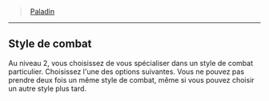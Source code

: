 ﻿---
!ClassFeatureItem
Id: paladin_hd.md#style-de-combat
ParentLink: paladin_hd.md#paladin
Name: Style de combat
ParentName: Paladin
NameLevel: 2
Attributes: {}
---
> [Paladin](hd_paladin.md)

---

## Style de combat

Au niveau 2, vous choisissez de vous spécialiser dans un style de combat particulier. Choisissez l'une des options suivantes. Vous ne pouvez pas prendre deux fois un même style de combat, même si vous pouvez choisir un autre style plus tard.

